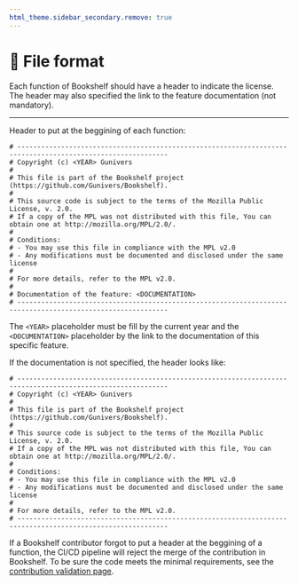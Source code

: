 ```yaml
---
html_theme.sidebar_secondary.remove: true
---
```


# 📄 File format

Each function of Bookshelf should have a header to indicate the license.
The header may also specified the link to the feature documentation (not mandatory).

---

Header to put at the beggining of each function:
```
# ------------------------------------------------------------------------------------------------------------
# Copyright (c) <YEAR> Gunivers
#
# This file is part of the Bookshelf project (https://github.com/Gunivers/Bookshelf).
#
# This source code is subject to the terms of the Mozilla Public License, v. 2.0.
# If a copy of the MPL was not distributed with this file, You can obtain one at http://mozilla.org/MPL/2.0/.
#
# Conditions:
# - You may use this file in compliance with the MPL v2.0
# - Any modifications must be documented and disclosed under the same license
#
# For more details, refer to the MPL v2.0.
#
# Documentation of the feature: <DOCUMENTATION>
# ------------------------------------------------------------------------------------------------------------
```

The `<YEAR>` placeholder must be fill by the current year and the `<DOCUMENTATION>` placeholder by the link to the documentation of this specific feature.

If the documentation is not specified, the header looks like:
```
# ------------------------------------------------------------------------------------------------------------
# Copyright (c) <YEAR> Gunivers
#
# This file is part of the Bookshelf project (https://github.com/Gunivers/Bookshelf).
#
# This source code is subject to the terms of the Mozilla Public License, v. 2.0.
# If a copy of the MPL was not distributed with this file, You can obtain one at http://mozilla.org/MPL/2.0/.
#
# Conditions:
# - You may use this file in compliance with the MPL v2.0
# - Any modifications must be documented and disclosed under the same license
#
# For more details, refer to the MPL v2.0.
# ------------------------------------------------------------------------------------------------------------
```

If a Bookshelf contributor forgot to put a header at the beggining of a function, the CI/CD pipeline will reject the merge of the contribution in Bookshelf.
To be sure the code meets the minimal requirements, see the [contribution validation page](project:contribution-validation.md).

